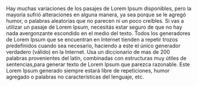 Hay muchas variaciones de los pasajes de Lorem Ipsum disponibles, pero la mayoría sufrió alteraciones
en alguna manera, ya sea porque se le agregó humor, o palabras aleatorias que no parecen ni un poco creíbles.
Si vas a utilizar un pasaje de Lorem Ipsum, necesitás estar seguro de que no hay nada avergonzante escondido
en el medio del texto. Todos los generadores de Lorem Ipsum que se encuentran en Internet tienden a repetir
trozos predefinidos cuando sea necesario, haciendo a este el único generador verdadero (válido) en la Internet.
Usa un diccionario de mas de 200 palabras provenientes del latín, combinadas con estructuras muy útiles de
sentencias,para generar texto de Lorem Ipsum que parezca razonable. 
Este Lorem Ipsum generado siempre estará libre de repeticiones,
humor agregado o palabras no características del lenguaje, etc.